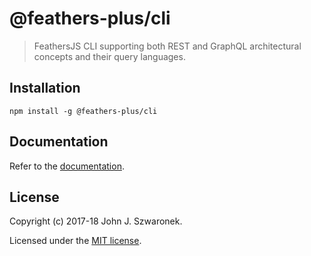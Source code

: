 # @feathers-plus/cli

> FeathersJS CLI supporting both REST and GraphQL architectural concepts and their query languages.

## Installation

```
npm install -g @feathers-plus/cli
```

## Documentation

Refer to the [documentation](https://generator.feathers-plus.com/).

## License

Copyright (c) 2017-18 John J. Szwaronek.

Licensed under the [MIT license](./LICENSE).
